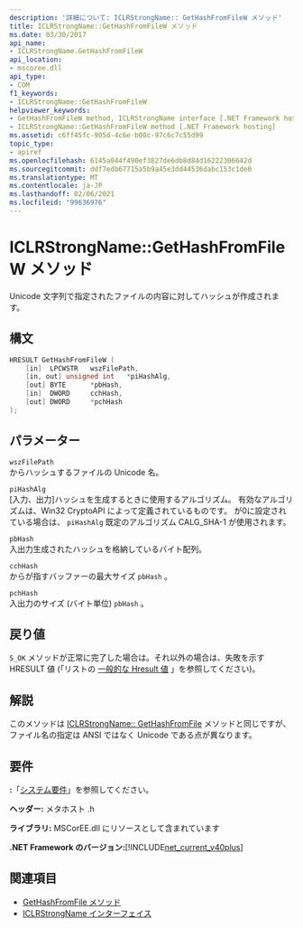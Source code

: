 ```yaml
---
description: '詳細について: ICLRStrongName:: GetHashFromFileW メソッド'
title: ICLRStrongName::GetHashFromFileW メソッド
ms.date: 03/30/2017
api_name:
- ICLRStrongName.GetHashFromFileW
api_location:
- mscoree.dll
api_type:
- COM
f1_keywords:
- ICLRStrongName::GetHashFromFileW
helpviewer_keywords:
- GetHashFromFileW method, ICLRStrongName interface [.NET Framework hosting]
- ICLRStrongName::GetHashFromFileW method [.NET Framework hosting]
ms.assetid: c6ff45fc-905d-4c6e-b00c-97c6c7c55d99
topic_type:
- apiref
ms.openlocfilehash: 6145a044f490ef3827de6db8d84d16222306642d
ms.sourcegitcommit: ddf7edb67715a5b9a45e3dd44536dabc153c1de0
ms.translationtype: MT
ms.contentlocale: ja-JP
ms.lasthandoff: 02/06/2021
ms.locfileid: "99636976"
---
```

# <a name="iclrstrongnamegethashfromfilew-method"></a>ICLRStrongName::GetHashFromFileW メソッド

Unicode 文字列で指定されたファイルの内容に対してハッシュが作成されます。  
  
## <a name="syntax"></a>構文  
  
```cpp  
HRESULT GetHashFromFileW (
    [in]  LPCWSTR   wszFilePath,  
    [in, out] unsigned int   *piHashAlg,  
    [out] BYTE      *pbHash,  
    [in]  DWORD     cchHash,  
    [out] DWORD     *pchHash  
);
```  
  
## <a name="parameters"></a>パラメーター  

 `wszFilePath`  
 からハッシュするファイルの Unicode 名。  
  
 `piHashAlg`  
 [入力、出力]ハッシュを生成するときに使用するアルゴリズム。 有効なアルゴリズムは、Win32 CryptoAPI によって定義されているものです。 が0に設定されている場合は、 `piHashAlg` 既定のアルゴリズム CALG_SHA-1 が使用されます。  
  
 `pbHash`  
 入出力生成されたハッシュを格納しているバイト配列。  
  
 `cchHash`  
 からが指すバッファーの最大サイズ `pbHash` 。  
  
 `pchHash`  
 入出力のサイズ (バイト単位) `pbHash` 。  
  
## <a name="return-value"></a>戻り値  

 `S_OK` メソッドが正常に完了した場合は。それ以外の場合は、失敗を示す HRESULT 値 (「リストの [一般的な Hresult 値](/windows/win32/seccrypto/common-hresult-values) 」を参照してください)。  
  
## <a name="remarks"></a>解説  

 このメソッドは [ICLRStrongName:: GetHashFromFile](iclrstrongname-gethashfromfile-method.md) メソッドと同じですが、ファイル名の指定は ANSI ではなく Unicode である点が異なります。  
  
## <a name="requirements"></a>要件  

 **:**「[システム要件](../../get-started/system-requirements.md)」を参照してください。  
  
 **ヘッダー:** メタホスト .h  
  
 **ライブラリ:** MSCorEE.dll にリソースとして含まれています  
  
 **.NET Framework のバージョン:**[!INCLUDE[net_current_v40plus](../../../../includes/net-current-v40plus-md.md)]  
  
## <a name="see-also"></a>関連項目

- [GetHashFromFile メソッド](iclrstrongname-gethashfromfile-method.md)
- [ICLRStrongName インターフェイス](iclrstrongname-interface.md)
